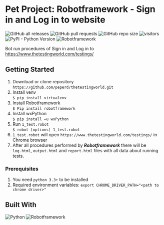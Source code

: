 # Pet Project: Robotframework - Sign in and Log in to website
![GitHub all releases](https://img.shields.io/github/downloads/peperd/thetestingworld/total?logo=Github)
![GitHub pull requests](https://img.shields.io/github/issues-pr/peperd/thetestingworld?logo=GIthub)
![GitHub repo size](https://img.shields.io/github/repo-size/peperd/thetestingworld?logo=Github)
![visitors](https://visitor-badge.glitch.me/badge?page_id=https://github.com/peperd/thetestingworld&left_color=green&right_color=red)
![PyPI - Python Version](https://img.shields.io/pypi/pyversions/scrapy)
![Robotframework](https://img.shields.io/badge/Robotframework-black?style=plastic&logo=Robotframework)


Bot run procedures of Sign in and Log in to https://www.thetestingworld.com/testings/


## Getting Started

1. Download or clone repository </br> `https://github.com/peperd/thetestingworld.git`
2. Install venv </br> `$ pip install virtualenv`
3. Install Robotframework </br> `$ Pip install robotframework`
4. Install wxPython </br> `$ pip install –u wxPython`
5. Run `1_test.robot` </br> `$ robot [options] 1_test.robot`
6. `1_test.robot` will open `https://www.thetestingworld.com/testings/` in Chrome browser
7. After all procedures performed by ***Robotframework*** there will be `log.html`,  `output.html` and `report.html` files with all data about running tests.


### Prerequisites
1. You need `python 3.3+` to be installed
3. Required environment variables: `export CHROME_DRIVER_PATH="<path to chrome driver>"`

## Built With

![Python](https://img.shields.io/badge/Python-3.9-informational?style=for-the-badge&logo=Python)
![Robotframework](https://img.shields.io/badge/Robotframework-black?style=for-the-badge&logo=Robotframework)

